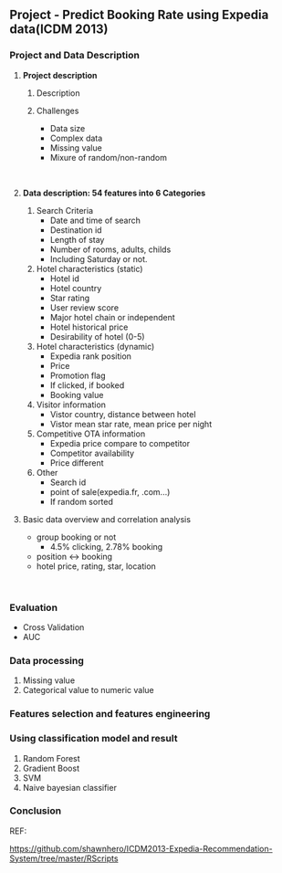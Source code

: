 ## Project - Predict Booking Rate using Expedia data(ICDM 2013)

### Project and Data Description

1. **Project description**

   1. Description

   2. Challenges
      * Data size
      * Complex data
      * Missing value
      * Mixure of random/non-random

   ​

2. **Data description: 54 features into 6 Categories**

   1. Search Criteria
      * Date and time of search
      * Destination id
      * Length of stay
      * Number of rooms, adults, childs
      * Including Saturday or not. 
   2. Hotel characteristics (static)
      * Hotel id
      * Hotel country
      * Star rating
      * User review score
      * Major hotel chain or independent
      * Hotel historical price
      * Desirability of hotel (0-5)
   3. Hotel characteristics (dynamic)
      * Expedia rank position
      * Price
      * Promotion flag
      * If clicked, if booked
      * Booking value
   4. Visitor information
      * Vistor country, distance between hotel
      * Vistor mean star rate, mean price per night
   5. Competitive OTA information
      * Expedia price compare to competitor
      * Competitor availability
      * Price different
   6. Other
      * Search id
      * point of sale(expedia.fr, .com...)
      * If random sorted

3. Basic data overview and correlation analysis

   * group booking or not
     * 4.5% clicking, 2.78% booking
   * position <-> booking
   * hotel price, rating, star, location

   ​

### Evaluation

* Cross Validation
* AUC

### Data processing

1. Missing value
2. Categorical value to numeric value



### Features selection and features engineering

### Using classification model and result

1. Random Forest
2. Gradient Boost
3. SVM
4. Naive bayesian classifier

### Conclusion



REF:

https://github.com/shawnhero/ICDM2013-Expedia-Recommendation-System/tree/master/RScripts





